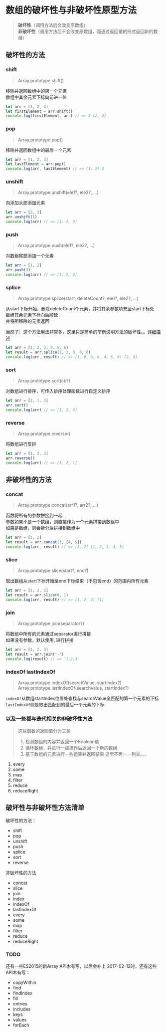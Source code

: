 # 数组的破坏性与非破坏性原型方法

> **破坏性**（调用方法后会改变原数组）  
> **非破坏性**（调用方法后不会改变原数组，而通过返回值的形式返回新的数组）

## 破坏性的方法

### shift

> Array.prototype.shift()  

移除并返回数组中的第一个元素  
数组中其余元素下标向前进一位

```javascript
let arr = [1, 2, 3]
let firstElement = arr.shift()
console.log(firstElement, arr) // => 1 [2, 3]
```

### pop

> Array.prototype.pop()  

移除并返回数组中的最后一个元素

```javascript
let arr = [1, 2, 3]
let lastElement = arr.pop()
console.log(arr, lastElement) // => [1, 2] 3
```

### unshift

> Array.prototype.unshift(ele1?, ele2?, ...)  

向添加头部添加元素  

```javascript
let arr = [2, 3]
arr.unshift(1)
console.log(arr) // => [1, 2, 3]
```

### push

> Array.prototype.push(ele1?, ele2?, ...)  

向数组尾部添加一个元素

```javascript
let arr = [1, 2]
arr.push(3)
console.log(arr) // => [1, 2, 3]
```

### splice

> Array.prototype.splice(start, deleteCount?, ele1?, ele2?, ...)  

从start下标开始，删除deleteCount个元素，并将其余参数填充至start下标处  
数组其余元素下标向后顺延  
并将所移除的元素返回

当然了，这个方法用法非常多，这里只是简单的举例说明方法的破坏性。。[详细描述](https://developer.mozilla.org/en-US/docs/Web/JavaScript/Reference/Global_Objects/Array/splice)

```javascript
let arr = [1, 2, 3, 4, 5, 6]
let result = arr.splice(1, 2, 0, 0, 0)
console.log(arr, result) // => [1, 0, 0, 0, 4, 5, 6] [2, 3]
```

### sort

> Array.prototype.sort(cb?)

对数组进行排序，可传入排序处理函数进行自定义排序

```javascript
let arr = [2, 1, 3]
arr.sort()
console.log(arr) // => [1, 2, 3]
```

### reverse

> Array.prototype.reverse()

将数组进行反排

```javascript
let arr = [1, 2, 3]
arr.reverse()
console.log(arr) // => [3, 2, 1]
```

## 非破坏性的方法

### concat

> Array.prototype.concat(arr1?, arr2?, ...)

函数将所有的参数拼接到一起  
参数如果不是一个数组，则直接作为一个元素拼接到数组中  
如果是数组，则会拆分后拼接到数组中

```javascript
let arr = [1, 2]
let result = arr.concat(3, [4, 5])
console.log(arr, result) // => [1, 2] [1, 2, 3, 4, 5]
```

### slice

> Array.prototype.slice(start?, end?)

取出数组从start下标开始至end下标结束（不包含end）的范围内所有元素

```javascript
let arr = [1, 2, 3]
let result = arr.slice(0, 1)
console.log(arr, result) // => [1, 2, 3] [1]
```

### join

> Array.prototype.join(separator?)

将数组中所有的元素通过separator进行拼接  
如果没有参数，默认使用`,`进行拼接

```javascript
let arr = [1, 2, 3]
let result = arr.join('-')
console.log(result) // => '1-2-3'
```

### indexOf lastIndexOf

> Array.prototype.indexOf(searchValue, startIndex?)  
> Array.prototype.lastIndexOf(searchValue, startIndex?)  

`indexOf`从数组startIndex位置处查找与searchValue全匹配的第一个元素的下标  
`lastIndexOf`则是取出匹配到的最后一个元素的下标

### 以及一些都与迭代相关的非破坏性方法

> 这些函数的返回值分为三类
> 1. 检测数组的内容并返回一个Boolean值
> 2. 循环数组，并进行一些操作后返回一个新的数组
> 3. 基于数组的元素进行一些运算并返回结果
> 这里不再一一列举。。。

1. every
2. some
3. map
4. filter
5. reduce
6. reduceRight

## 破坏性与非破坏性方法清单

破坏性的方法：
+ shift
+ pop
+ unshift
+ push
+ splice
+ sort
+ reverse

非破坏性的方法
+ concat
+ slice
+ join
+ index
+ indexOf
+ lastIndexOf
+ every
+ some
+ map
+ filter
+ reduce
+ reduceRight

### TODO
还有一些ES2015的新Array API木有写，以后会补上
2017-02-12时，还有这些API木有写：
+ copyWithin
+ find
+ findIndex
+ fill
+ entries
+ includes
+ keys
+ values
+ forEach
